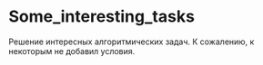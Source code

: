 # Some_interesting_tasks
Решение интересных алгоритмических задач.
К сожалению, к некоторым не добавил условия.
